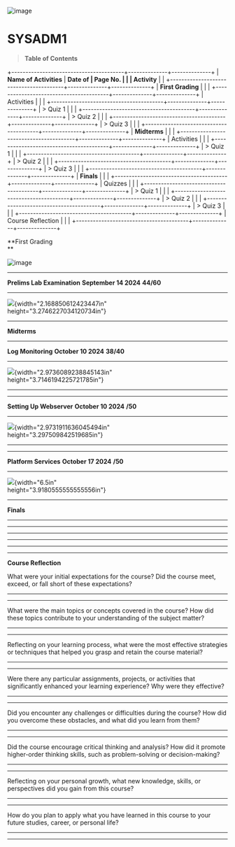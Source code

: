 ![image](https://github.com/user-attachments/assets/8554dca4-1a1f-40a8-894f-d06946f500e8)


# SYSADM1

> **Table of Contents**

+----------------------------------------+--------------+--------------+
| **Name of Activities**                 | **Date of    | **Page No.** |
|                                        | Activity**   |              |
+----------------------------------------+--------------+--------------+
| **First Grading**                      |              |              |
+----------------------------------------+--------------+--------------+
| Activities                             |              |              |
+----------------------------------------+--------------+--------------+
| > Quiz 1                               |              |              |
+----------------------------------------+--------------+--------------+
| > Quiz 2                               |              |              |
+----------------------------------------+--------------+--------------+
| > Quiz 3                               |              |              |
+----------------------------------------+--------------+--------------+
| **Midterms**                           |              |              |
+----------------------------------------+--------------+--------------+
| Activities                             |              |              |
+----------------------------------------+--------------+--------------+
| > Quiz 1                               |              |              |
+----------------------------------------+--------------+--------------+
| > Quiz 2                               |              |              |
+----------------------------------------+--------------+--------------+
| > Quiz 3                               |              |              |
+----------------------------------------+--------------+--------------+
| **Finals**                             |              |              |
+----------------------------------------+--------------+--------------+
| Quizzes                                |              |              |
+----------------------------------------+--------------+--------------+
| > Quiz 1                               |              |              |
+----------------------------------------+--------------+--------------+
| > Quiz 2                               |              |              |
+----------------------------------------+--------------+--------------+
| > Quiz 3                               |              |              |
+----------------------------------------+--------------+--------------+
| Course Reflection                      |              |              |
+----------------------------------------+--------------+--------------+

**First Grading\
**

![image](https://github.com/user-attachments/assets/beab64f3-2bc8-4273-a29c-ba57fd185df6)


  ---------------------------------------------------------------------------------------------------------------------------------------------
  **Prelims Lab Examination**                                                                   **September 14 2024**   **44/60**
  --------------------------------------------------------------------------------------------- ----------------------- -----------------------
  ![](vertopal_701885b917354f4b8d39a7c9d76269dd/media/image4.png){width="2.168850612423447in"                           
  height="3.2746227034120734in"}                                                                                        

  ---------------------------------------------------------------------------------------------------------------------------------------------

**Midterms**

  ----------------------------------------------------------------------------------------------------------------------------------------------
  **Log Monitoring**                                                                             **October 10 2024**     **38/40**
  ---------------------------------------------------------------------------------------------- ----------------------- -----------------------
  ![](vertopal_701885b917354f4b8d39a7c9d76269dd/media/image5.png){width="2.9736089238845143in"                           
  height="3.7146194225721785in"}                                                                                         

  ----------------------------------------------------------------------------------------------------------------------------------------------

  ----------------------------------------------------------------------------------------------------------------------------------------------
  **Setting Up Webserver**                                                                       **October 10 2024**     **/50**
  ---------------------------------------------------------------------------------------------- ----------------------- -----------------------
  ![](vertopal_701885b917354f4b8d39a7c9d76269dd/media/image6.png){width="2.9731911636045494in"                           
  height="3.297509842519685in"}                                                                                          

  ----------------------------------------------------------------------------------------------------------------------------------------------

  ------------------------------------------------------------------------------------------------------------------------------
  **Platform Services**                                                           **October 17 2024**      **/50**
  ------------------------------------------------------------------------------- ------------------------ ---------------------
  ![](vertopal_701885b917354f4b8d39a7c9d76269dd/media/image7.png){width="6.5in"                            
  height="3.9180555555555556in"}                                                                           

  ------------------------------------------------------------------------------------------------------------------------------

**Finals**

  ----------------------- ----------------------- -----------------------
                                                  

  ----------------------- ----------------------- -----------------------

  ----------------------- ----------------------- -----------------------
                                                  

  ----------------------- ----------------------- -----------------------

  ----------------------- ----------------------- -----------------------
                                                  

  ----------------------- ----------------------- -----------------------

**Course Reflection**

What were your initial expectations for the course? Did the course meet,
exceed, or fall short of these expectations?

  -----------------------------------------------------------------------

  -----------------------------------------------------------------------

What were the main topics or concepts covered in the course? How did
these topics contribute to your understanding of the subject matter?

  -----------------------------------------------------------------------

  -----------------------------------------------------------------------

Reflecting on your learning process, what were the most effective
strategies or techniques that helped you grasp and retain the course
material?

  -----------------------------------------------------------------------

  -----------------------------------------------------------------------

Were there any particular assignments, projects, or activities that
significantly enhanced your learning experience? Why were they
effective?

  -----------------------------------------------------------------------

  -----------------------------------------------------------------------

Did you encounter any challenges or difficulties during the course? How
did you overcome these obstacles, and what did you learn from them?

  -----------------------------------------------------------------------

  -----------------------------------------------------------------------

Did the course encourage critical thinking and analysis? How did it
promote higher-order thinking skills, such as problem-solving or
decision-making?

  -----------------------------------------------------------------------

  -----------------------------------------------------------------------

Reflecting on your personal growth, what new knowledge, skills, or
perspectives did you gain from this course?

  -----------------------------------------------------------------------

  -----------------------------------------------------------------------

How do you plan to apply what you have learned in this course to your
future studies, career, or personal life?

  -----------------------------------------------------------------------

  -----------------------------------------------------------------------
